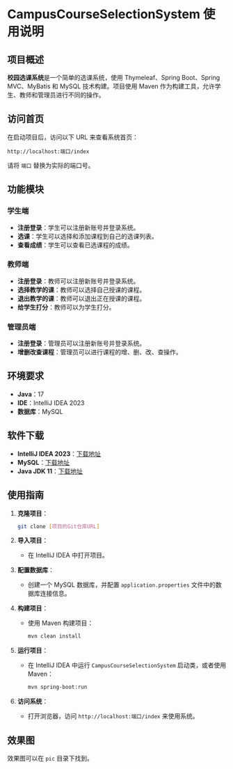 # CampusCourseSelectionSystem 使用说明

## 项目概述

**校园选课系统**是一个简单的选课系统，使用 Thymeleaf、Spring Boot、Spring MVC、MyBatis 和 MySQL 技术构建。项目使用 Maven 作为构建工具，允许学生、教师和管理员进行不同的操作。

## 访问首页

在启动项目后，访问以下 URL 来查看系统首页：

```
http://localhost:端口/index
```

请将 `端口` 替换为实际的端口号。

## 功能模块

### 学生端

- **注册登录**：学生可以注册新账号并登录系统。
- **选课**：学生可以选择和添加课程到自己的选课列表。
- **查看成绩**：学生可以查看已选课程的成绩。

### 教师端

- **注册登录**：教师可以注册新账号并登录系统。
- **选择教学的课**：教师可以选择自己授课的课程。
- **退出教学的课**：教师可以退出正在授课的课程。
- **给学生打分**：教师可以为学生打分。

### 管理员端

- **注册登录**：管理员可以注册新账号并登录系统。
- **增删改查课程**：管理员可以进行课程的增、删、改、查操作。

## 环境要求

- **Java**：17
- **IDE**：IntelliJ IDEA 2023
- **数据库**：MySQL

## 软件下载

- **IntelliJ IDEA 2023**：[下载地址](https://www.jetbrains.com/idea/download/)
- **MySQL**：[下载地址](https://dev.mysql.com/downloads/mysql/)
- **Java JDK 11**：[下载地址](https://www.oracle.com/java/technologies/javase-jdk11-downloads.html)

## 使用指南

1. **克隆项目**：

   ```bash
   git clone [项目的Git仓库URL]
   ```

2. **导入项目**：

   - 在 IntelliJ IDEA 中打开项目。

3. **配置数据库**：

   - 创建一个 MySQL 数据库，并配置 `application.properties` 文件中的数据库连接信息。

4. **构建项目**：

   - 使用 Maven 构建项目：
     ```bash
     mvn clean install
     ```

5. **运行项目**：

   - 在 IntelliJ IDEA 中运行 `CampusCourseSelectionSystem` 启动类，或者使用 Maven：
     ```bash
     mvn spring-boot:run
     ```

6. **访问系统**：
   - 打开浏览器，访问 `http://localhost:端口/index` 来使用系统。

## 效果图

效果图可以在 `pic` 目录下找到。
